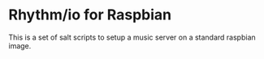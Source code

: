 Rhythm/io for Raspbian
=================

This is a set of salt scripts to setup a music server on a standard raspbian
image.
